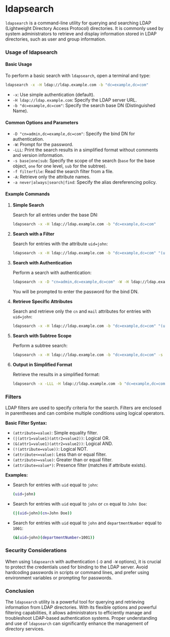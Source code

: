 # ldapsearch

`ldapsearch` is a command-line utility for querying and searching LDAP (Lightweight Directory Access Protocol) directories. It is commonly used by system administrators to retrieve and display information stored in LDAP directories, such as user and group information.

### Usage of ldapsearch

#### Basic Usage

To perform a basic search with `ldapsearch`, open a terminal and type:

```sh
ldapsearch -x -H ldap://ldap.example.com -b "dc=example,dc=com"
```

- `-x`: Use simple authentication (default).
- `-H ldap://ldap.example.com`: Specify the LDAP server URL.
- `-b "dc=example,dc=com"`: Specify the search base DN (Distinguished Name).

#### Common Options and Parameters

- `-D "cn=admin,dc=example,dc=com"`: Specify the bind DN for authentication.
- `-W`: Prompt for the password.
- `-LLL`: Print the search results in a simplified format without comments and version information.
- `-s base|one|sub`: Specify the scope of the search (`base` for the base object, `one` for one level, `sub` for the subtree).
- `-f filterfile`: Read the search filter from a file.
- `-A`: Retrieve only the attribute names.
- `-a never|always|search|find`: Specify the alias dereferencing policy.

#### Example Commands

1. **Simple Search**

   Search for all entries under the base DN:

   ```sh
   ldapsearch -x -H ldap://ldap.example.com -b "dc=example,dc=com"
   ```

2. **Search with a Filter**

   Search for entries with the attribute `uid=john`:

   ```sh
   ldapsearch -x -H ldap://ldap.example.com -b "dc=example,dc=com" "(uid=john)"
   ```

3. **Search with Authentication**

   Perform a search with authentication:

   ```sh
   ldapsearch -x -D "cn=admin,dc=example,dc=com" -W -H ldap://ldap.example.com -b "dc=example,dc=com" "(uid=john)"
   ```

   You will be prompted to enter the password for the bind DN.

4. **Retrieve Specific Attributes**

   Search and retrieve only the `cn` and `mail` attributes for entries with `uid=john`:

   ```sh
   ldapsearch -x -H ldap://ldap.example.com -b "dc=example,dc=com" "(uid=john)" cn mail
   ```

5. **Search with Subtree Scope**

   Perform a subtree search:

   ```sh
   ldapsearch -x -H ldap://ldap.example.com -b "dc=example,dc=com" -s sub "(uid=john)"
   ```

6. **Output in Simplified Format**

   Retrieve the results in a simplified format:

   ```sh
   ldapsearch -x -LLL -H ldap://ldap.example.com -b "dc=example,dc=com" "(uid=john)"
   ```

### Filters

LDAP filters are used to specify criteria for the search. Filters are enclosed in parentheses and can combine multiple conditions using logical operators.

**Basic Filter Syntax:**

- `(attribute=value)`: Simple equality filter.
- `(|(attr1=value1)(attr2=value2))`: Logical OR.
- `(&(attr1=value1)(attr2=value2))`: Logical AND.
- `(!(attribute=value))`: Logical NOT.
- `(attribute<=value)`: Less than or equal filter.
- `(attribute>=value)`: Greater than or equal filter.
- `(attribute=value*)`: Presence filter (matches if attribute exists).

**Examples:**

- Search for entries with `uid` equal to `john`:

  ```sh
  (uid=john)
  ```

- Search for entries with `uid` equal to `john` or `cn` equal to `John Doe`:

  ```sh
  (|(uid=john)(cn=John Doe))
  ```

- Search for entries with `uid` equal to `john` and `departmentNumber` equal to `1001`:

  ```sh
  (&(uid=john)(departmentNumber=1001))
  ```

### Security Considerations

When using `ldapsearch` with authentication (`-D` and `-W` options), it is crucial to protect the credentials used for binding to the LDAP server. Avoid hardcoding passwords in scripts or command lines, and prefer using environment variables or prompting for passwords.

### Conclusion

The `ldapsearch` utility is a powerful tool for querying and retrieving information from LDAP directories. With its flexible options and powerful filtering capabilities, it allows administrators to efficiently manage and troubleshoot LDAP-based authentication systems. Proper understanding and use of `ldapsearch` can significantly enhance the management of directory services.
